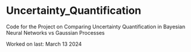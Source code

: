 # Uncertainty_Quantification

Code for the Project on Comparing Uncertainty Quantification in Bayesian Neural Networks vs Gaussian Processes

Worked on last: March 13 2024
